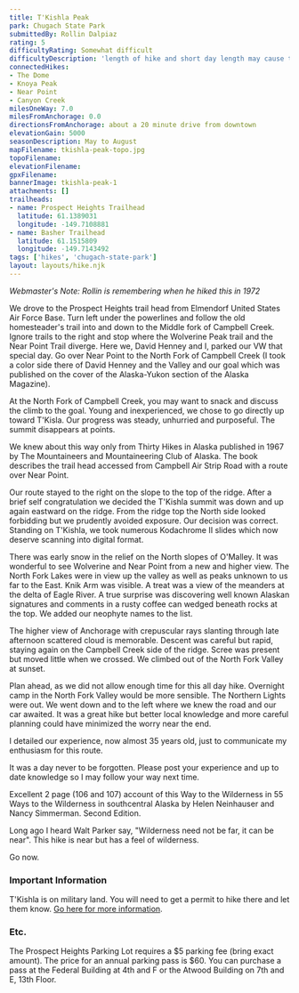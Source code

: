 ```yaml
---
title: T'Kishla Peak
park: Chugach State Park
submittedBy: Rollin Dalpiaz
rating: 5
difficultyRating: Somewhat difficult
difficultyDescription: 'length of hike and short day length may cause trouble late in the Fall, up down, up again: travel light.'
connectedHikes:
- The Dome
- Knoya Peak
- Near Point
- Canyon Creek
milesOneWay: 7.0
milesFromAnchorage: 0.0
directionsFromAnchorage: about a 20 minute drive from downtown
elevationGain: 5000
seasonDescription: May to August
mapFilename: tkishla-peak-topo.jpg
topoFilename: 
elevationFilename: 
gpxFilename: 
bannerImage: tkishla-peak-1
attachments: []
trailheads:
- name: Prospect Heights Trailhead
  latitude: 61.1389031
  longitude: -149.7108881
- name: Basher Trailhead
  latitude: 61.1515809
  longitude: -149.7143492
tags: ['hikes', 'chugach-state-park']
layout: layouts/hike.njk
---
```

*Webmaster's Note: Rollin is remembering when he hiked this in 1972*

We drove to the Prospect Heights trail head from Elmendorf United States Air Force Base. Turn left under the powerlines and follow the old homesteader's trail into and down to the Middle fork of Campbell Creek. Ignore trails to the right and stop where the Wolverine Peak trail and the Near Point Trail diverge. Here we, David Henney and I, parked our VW that special day.
Go over Near Point to the North Fork of Campbell Creek (I took a color side there of David Henney and the Valley and our goal which was published on the cover of the Alaska-Yukon section of the Alaska Magazine).

At the North Fork of Campbell Creek, you may want to snack and discuss the climb to the goal. Young and inexperienced, we chose to go directly up toward T'Kisla. Our progress was steady, unhurried and purposeful. The summit disappears at points.

We knew about this way only from Thirty Hikes in Alaska published in 1967 by The Mountaineers and Mountaineering Club of Alaska. The book describes the trail head accessed from Campbell Air Strip Road with a route over Near Point.

Our route stayed to the right on the slope to the top of the ridge. After a brief self congratulation we decided the T'Kishla summit was down and up again eastward on the ridge. From the ridge top the North side looked forbidding but we prudently avoided exposure. Our decision was correct. Standing on T'Kishla, we took numerous Kodachrome II slides which now deserve scanning into digital format.

There was early snow in the relief on the North slopes of O'Malley. It was wonderful to see Wolverine and Near Point from a new and higher view. The North Fork Lakes were in view up the valley as well as peaks unknown to us far to the East. Knik Arm was visible. A treat was a view of the meanders at the delta of Eagle River. A true surprise was discovering well known Alaskan signatures and comments in a rusty coffee can wedged beneath rocks at the top. We added our neophyte names to the list.

The higher view of Anchorage with crepuscular rays slanting through late afternoon scattered cloud is memorable. Descent was careful but rapid, staying again on the Campbell Creek side of the ridge. Scree was present but moved little when we crossed. We climbed out of the North Fork Valley at sunset.

Plan ahead, as we did not allow enough time for this all day hike. Overnight camp in the North Fork Valley would be more sensible. The Northern Lights were out. We went down and to the left where we knew the road and our car awaited. It was a great hike but better local knowledge and more careful planning could have minimized the worry near the end.

I detailed our experience, now almost 35 years old, just to communicate my enthusiasm for this route.

It was a day never to be forgotten. Please post your experience and up to date knowledge so I may follow your way next time.

Excellent 2 page (106 and 107) account of this Way to the Wilderness in 55 Ways to the Wilderness in southcentral Alaska by Helen Neinhauser and Nancy Simmerman. Second Edition.

Long ago I heard Walt Parker say, "Wilderness need not be far, it can be near". This hike is near but has a feel of wilderness.

Go now.

### Important Information

T'Kishla is on military land. You will need to get a permit to hike there and let them know. [Go here for more information](http://alaskahikesearch.com/education/#military-land).

### Etc.

The Prospect Heights Parking Lot requires a $5 parking fee (bring exact amount). The price for an annual parking pass is $60. You can purchase a pass at the Federal Building at 4th and F or the Atwood Building on 7th and E, 13th Floor. 
